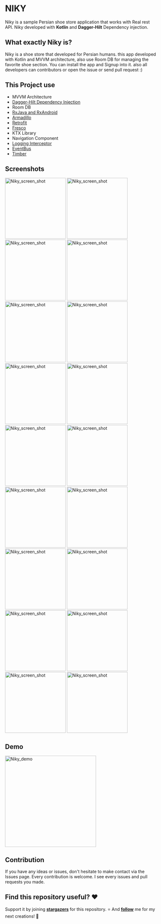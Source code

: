 # NIKY

Niky is a sample Persian shoe store application that works with Real rest API. Niky developed with **Kotlin** and **Dagger-Hilt** Dependency injection.

## What exactly Niky is?

Niky is a shoe store that developed for Persian humans. this app developed with Kotlin and MVVM architecture, also use Room DB for managing the favorite shoe section. You can install the app and Signup into it. also all developers can contributors or open the issue or send pull request :)

## This Project use

- MVVM Architecture
- [Dagger-Hilt Dependency Injection](https://dagger.dev/hilt/)
- Room DB
- [RxJava and RxAndroid](https://github.com/ReactiveX/RxAndroid)
- [Armadillo](https://github.com/patrickfav/armadillo)
- [Retrofit](https://github.com/square/retrofit)
- [Fresco](https://github.com/facebook/fresco)
- KTX Library
- Navigation Component
- [Logging Interceptor](https://github.com/square/okhttp/tree/master/okhttp-logging-interceptor)
- [EventBus](https://github.com/greenrobot/EventBus)
- [Timber](https://github.com/JakeWharton/timber)

## Screenshots

<img src="https://github.com/AbolfaZlRezaEe/NikY/blob/master(compose)/demo/1.jpg" alt="Niky_screen_shot" width="200"/>  <img src="https://github.com/AbolfaZlRezaEe/NikY/blob/master(compose)/demo/2.jpg" alt="Niky_screen_shot" width="200"/>  <img src="https://github.com/AbolfaZlRezaEe/NikY/blob/master(compose)/demo/3.jpg" alt="Niky_screen_shot" width="200"/>  <img src="https://github.com/AbolfaZlRezaEe/NikY/blob/master(compose)/demo/4.jpg" alt="Niky_screen_shot" width="200"/>  <img src="https://github.com/AbolfaZlRezaEe/NikY/blob/master(compose)/demo/5.jpg" alt="Niky_screen_shot" width="200"/>  <img src="https://github.com/AbolfaZlRezaEe/NikY/blob/master(compose)/demo/6.jpg" alt="Niky_screen_shot" width="200"/>  <img src="https://github.com/AbolfaZlRezaEe/NikY/blob/master(compose)/demo/7.jpg" alt="Niky_screen_shot" width="200"/>  <img src="https://github.com/AbolfaZlRezaEe/NikY/blob/master(compose)/demo/8.jpg" alt="Niky_screen_shot" width="200"/>  <img src="https://github.com/AbolfaZlRezaEe/NikY/blob/master(compose)/demo/9.jpg" alt="Niky_screen_shot" width="200"/>  <img src="https://github.com/AbolfaZlRezaEe/NikY/blob/master(compose)/demo/10.jpg" alt="Niky_screen_shot" width="200"/>  <img src="https://github.com/AbolfaZlRezaEe/NikY/blob/master(compose)/demo/11.jpg" alt="Niky_screen_shot" width="200"/>  <img src="https://github.com/AbolfaZlRezaEe/NikY/blob/master(compose)/demo/12.jpg" alt="Niky_screen_shot" width="200"/>  <img src="https://github.com/AbolfaZlRezaEe/NikY/blob/master(compose)/demo/13.jpg" alt="Niky_screen_shot" width="200"/>  <img src="https://github.com/AbolfaZlRezaEe/NikY/blob/master(compose)/demo/14.jpg" alt="Niky_screen_shot" width="200"/>  <img src="https://github.com/AbolfaZlRezaEe/NikY/blob/master(compose)/demo/15.jpg" alt="Niky_screen_shot" width="200"/>  <img src="https://github.com/AbolfaZlRezaEe/NikY/blob/master(compose)/demo/16.jpg" alt="Niky_screen_shot" width="200"/>  <img src="https://github.com/AbolfaZlRezaEe/NikY/blob/master(compose)/demo/17.jpg" alt="Niky_screen_shot" width="200"/>  <img src="https://github.com/AbolfaZlRezaEe/NikY/blob/master(compose)/demo/18.jpg" alt="Niky_screen_shot" width="200"/>

## Demo

<img src="https://github.com/AbolfaZlRezaEe/NikY/blob/master(compose)/demo/Niky_Demo.gif" alt="Niky_demo" width="300"/>

## Contribution

If you have any ideas or issues, don't hesitate to make contact via the Issues page. Every contribution is welcome. I see every issues and pull requests you made.

## Find this repository useful? ❤️

Support it by joining **[stargazers](https://github.com/AbolfaZlRezaEe/NikY/stargazers)** for this repository. ⭐
And **[follow](https://github.com/AbolfaZlRezaEe)** me for my next creations! 🤩
